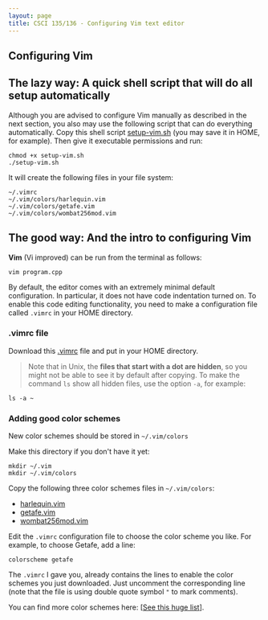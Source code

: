```yaml
---
layout: page
title: CSCI 135/136 - Configuring Vim text editor
---
```


## Configuring Vim

## The lazy way: A quick shell script that will do all setup automatically

Although you are advised to configure Vim manually as described in the next section,
you also may use the following script that can do everything automatically.
Copy this shell script
[setup-vim.sh](https://gist.githubusercontent.com/a-nikolaev/54d45eb14d80905452dcafadadc5635f/raw/59b21652a8a2ccde43829c6c05119bf10683b937/setup-vim.sh)
(you may save it in HOME, for example). Then give it executable permissions and run:

    chmod +x setup-vim.sh
    ./setup-vim.sh

It will create the following files in your file system:

    ~/.vimrc
    ~/.vim/colors/harlequin.vim
    ~/.vim/colors/getafe.vim
    ~/.vim/colors/wombat256mod.vim

## The good way: And the intro to configuring Vim

**Vim** (Vi improved) can be run from the terminal as follows:

    vim program.cpp

By default, the editor comes with an extremely minimal default configuration.
In particular, it does not have code indentation turned on. 
To enable this code editing functionality, you need to make a configuration file called `.vimrc` in your HOME directory.

### .vimrc file

Download this [.vimrc](https://gist.githubusercontent.com/a-nikolaev/a8bfc7988319944608b57f06df2376ea/raw/7d34f82b9e3df690899c856c8210d3c7530aef11/.vimrc) file and put in your HOME directory.

>   Note that in Unix, the **files that start with a dot are hidden**, so you might not be able to see it by default
    after copying. To make the command `ls` show all hidden files,
    use the option `-a`, for example:

> 
    ls -a ~

### Adding good color schemes 
New color schemes should be stored in `~/.vim/colors`

Make this directory if you don't have it yet:

    mkdir ~/.vim
    mkdir ~/.vim/colors

Copy the following three color schemes files in `~/.vim/colors`:   

  * [harlequin.vim](https://raw.githubusercontent.com/nielsmadan/harlequin/master/colors/harlequin.vim)
  * [getafe.vim](https://raw.githubusercontent.com/larssmit/vim-getafe/master/colors/getafe.vim)
  * [wombat256mod.vim](https://raw.githubusercontent.com/michalbachowski/vim-wombat256mod/master/colors/wombat256mod.vim)

Edit the `.vimrc` configuration file to choose the color scheme you like. For example, to choose Getafe, add a line:

    colorscheme getafe

The `.vimrc` I gave you, already contains the lines to enable the color schemes you just downloaded. Just uncomment the corresponding line
(note that the file is using double quote symbol `"` to mark comments).

You can find more color schemes here: \[[See this huge list](http://vimcolors.com/)\].

